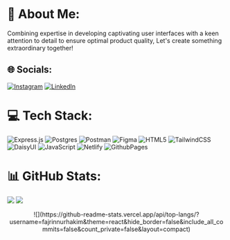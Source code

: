 # 💫 About Me:
Combining expertise in developing captivating user interfaces with a keen attention to detail to ensure optimal product quality, Let's create something extraordinary together!


## 🌐 Socials:
[![Instagram](https://img.shields.io/badge/Instagram-%23E4405F.svg?logo=Instagram&logoColor=white)](https://instagram.com/fajrin_nhkm) [![LinkedIn](https://img.shields.io/badge/LinkedIn-%230077B5.svg?logo=linkedin&logoColor=white)](https://linkedin.com/in/fajrin-nurhakim) 

# 💻 Tech Stack:
![Express.js](https://img.shields.io/badge/express.js-%23404d59.svg?style=flat-square&logo=express&logoColor=%2361DAFB) ![Postgres](https://img.shields.io/badge/postgres-%23316192.svg?style=flat-square&logo=postgresql&logoColor=white) ![Postman](https://img.shields.io/badge/Postman-FF6C37?style=flat-square&logo=postman&logoColor=white) ![Figma](https://img.shields.io/badge/figma-%23F24E1E.svg?style=flat-square&logo=figma&logoColor=white) ![HTML5](https://img.shields.io/badge/html5-%23E34F26.svg?style=flat-square&logo=html5&logoColor=white) ![TailwindCSS](https://img.shields.io/badge/tailwindcss-%2338B2AC.svg?style=flat-square&logo=tailwind-css&logoColor=white) ![DaisyUI](https://img.shields.io/badge/daisyui-5A0EF8?style=flat-square&logo=daisyui&logoColor=white) ![JavaScript](https://img.shields.io/badge/javascript-%23323330.svg?style=flat-square&logo=javascript&logoColor=%23F7DF1E) ![Netlify](https://img.shields.io/badge/netlify-%23000000.svg?style=flat-square&logo=netlify&logoColor=#00C7B7) ![GithubPages](https://img.shields.io/badge/github%20pages-121013?style=flat-square&logo=github&logoColor=white)

# 📊 GitHub Stats:
![](https://github-readme-stats.vercel.app/api?username=fajrinnurhakim&theme=react&hide_border=false&include_all_commits=false&count_private=false)
![](https://github-readme-streak-stats.herokuapp.com/?user=fajrinnurhakim&theme=react&hide_border=false)<br/>
<p align="center">![](https://github-readme-stats.vercel.app/api/top-langs/?username=fajrinnurhakim&theme=react&hide_border=false&include_all_commits=false&count_private=false&layout=compact)
</p>

